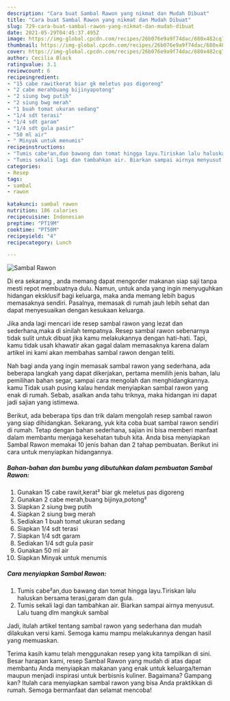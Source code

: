 ```yaml
---
description: "Cara buat Sambal Rawon yang nikmat dan Mudah Dibuat"
title: "Cara buat Sambal Rawon yang nikmat dan Mudah Dibuat"
slug: 729-cara-buat-sambal-rawon-yang-nikmat-dan-mudah-dibuat
date: 2021-05-29T04:45:37.495Z
image: https://img-global.cpcdn.com/recipes/26b076e9a9f74dac/680x482cq70/sambal-rawon-foto-resep-utama.jpg
thumbnail: https://img-global.cpcdn.com/recipes/26b076e9a9f74dac/680x482cq70/sambal-rawon-foto-resep-utama.jpg
cover: https://img-global.cpcdn.com/recipes/26b076e9a9f74dac/680x482cq70/sambal-rawon-foto-resep-utama.jpg
author: Cecilia Black
ratingvalue: 3.1
reviewcount: 6
recipeingredient:
- "15 cabe rawitkerat biar gk meletus pas digoreng"
- "2 cabe merahbuang bijinyapotong"
- "2 siung bwg putih"
- "2 siung bwg merah"
- "1 buah tomat ukuran sedang"
- "1/4 sdt terasi"
- "1/4 sdt garam"
- "1/4 sdt gula pasir"
- "50 ml air"
- " Minyak untuk menumis"
recipeinstructions:
- "Tumis cabe²an,duo bawang dan tomat hingga layu.Tiriskan lalu haluskan bersama terasi,garam dan gula."
- "Tumis sekali lagi dan tambahkan air. Biarkan sampai airnya menyusut. Lalu tuang dlm mangkuk sambal"
categories:
- Resep
tags:
- sambal
- rawon

katakunci: sambal rawon 
nutrition: 186 calories
recipecuisine: Indonesian
preptime: "PT19M"
cooktime: "PT50M"
recipeyield: "4"
recipecategory: Lunch

---
```



![Sambal Rawon](https://img-global.cpcdn.com/recipes/26b076e9a9f74dac/680x482cq70/sambal-rawon-foto-resep-utama.jpg)

Di era  sekarang , anda memang dapat mengorder makanan siap saji tanpa mesti repot membuatnya dulu. Namun, untuk anda yang ingin menyuguhkan hidangan eksklusif bagi keluarga, maka anda memang lebih bagus memasaknya sendiri. Pasalnya, memasak di rumah jauh lebih sehat dan dapat menyesuaikan dengan kesukaan keluarga.

Jika anda lagi mencari ide resep sambal rawon yang lezat dan sederhana,maka di sinilah tempatnya. Resep sambal rawon  sebenarnya tidak sulit untuk dibuat jika kamu melakukannya dengan hati-hati. Tapi, kamu tidak usah khawatir akan gagal dalam memasaknya 
karena dalam artikel ini kami akan membahas sambal rawon dengan teliti.  



Nah bagi anda yang ingin memasak sambal rawon yang sederhana, ada beberapa langkah yang dapat dikerjakan, pertama memilih jenis bahan, lalu pemilihan bahan segar, sampai cara mengolah dan menghidangkannya. kamu Tidak usah pusing kalau hendak menyiapkan sambal rawon yang enak di rumah. Sebab, asalkan anda  tahu triknya, maka hidangan ini dapat jadi sajian yang istimewa.

Berikut, ada beberapa tips dan trik dalam mengolah resep sambal rawon yang siap dihidangkan. Sekarang, yuk kita coba buat sambal rawon sendiri di rumah. Tetap dengan bahan sederhana, sajian ini bisa memberi manfaat dalam membantu menjaga kesehatan tubuh kita. Anda bisa menyiapkan Sambal Rawon memakai 10 jenis bahan dan 2 tahap pembuatan. Berikut ini cara untuk menyiapkan hidangannya.

<!--inarticleads1-->

##### Bahan-bahan dan bumbu yang dibutuhkan dalam pembuatan Sambal Rawon:

1. Gunakan 15 cabe rawit,kerat² biar gk meletus pas digoreng
1. Gunakan 2 cabe merah,buang bijinya,potong²
1. Siapkan 2 siung bwg putih
1. Siapkan 2 siung bwg merah
1. Sediakan 1 buah tomat ukuran sedang
1. Siapkan 1/4 sdt terasi
1. Siapkan 1/4 sdt garam
1. Sediakan 1/4 sdt gula pasir
1. Gunakan 50 ml air
1. Siapkan  Minyak untuk menumis




<!--inarticleads2-->

##### Cara menyiapkan Sambal Rawon:

1. Tumis cabe²an,duo bawang dan tomat hingga layu.Tiriskan lalu haluskan bersama terasi,garam dan gula.
1. Tumis sekali lagi dan tambahkan air. Biarkan sampai airnya menyusut. Lalu tuang dlm mangkuk sambal




Jadi, itulah artikel tentang  sambal rawon  yang sederhana dan mudah dilakukan versi kami. Semoga kamu mampu melakukannya dengan hasil yang memuaskan. 

Terima kasih kamu telah menggunakan resep yang kita tampilkan di sini. Besar harapan kami, resep  Sambal Rawon yang mudah di atas dapat membantu Anda menyiapkan makanan yang enak untuk keluarga/teman maupun menjadi inspirasi untuk berbisnis kuliner. Bagaimana? Gampang kan? Itulah cara menyiapkan sambal rawon yang bisa Anda praktikkan di rumah. Semoga bermanfaat dan selamat mencoba!

